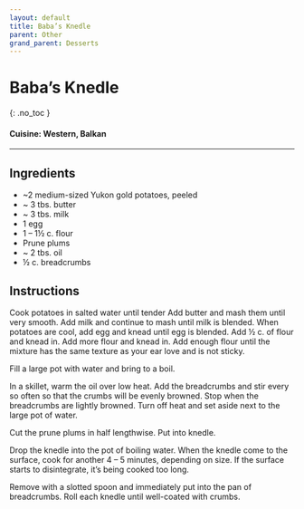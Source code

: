 ```yaml
---
layout: default
title: Baba’s Knedle
parent: Other
grand_parent: Desserts
---
```


# Baba’s Knedle
{: .no_toc }

#### Cuisine: Western, Balkan
---

## Ingredients

<ul>
	<li>~2 medium-sized Yukon gold potatoes, peeled</li>
	<li>~ 3 tbs. butter</li>
	<li>~ 3 tbs. milk</li>
	<li>1 egg</li>
	<li>1 – 1½ c. flour</li>
	<li>Prune plums</li>
	<li>~ 2 tbs. oil</li>
	<li>½ c. breadcrumbs</li>
</ul>


## Instructions
Cook potatoes in salted water until tender Add butter and mash them until very smooth. Add milk and continue to mash until milk is blended. When potatoes are cool, add egg and knead until egg is blended. Add ½ c. of flour and knead in. Add more flour and knead in. Add enough flour until the mixture has the same texture as your ear love and is not sticky.

Fill a large pot with water and bring to a boil.

In a skillet, warm the oil over low heat. Add the breadcrumbs and stir every so often so that the crumbs will be evenly browned. Stop when the breadcrumbs are lightly browned. Turn off heat and set aside next to the large pot of water.

Cut the prune plums in half lengthwise. Put into knedle.

Drop the knedle into the pot of boiling water. When the knedle come to the surface, cook for another 4 – 5 minutes, depending on size. If the surface starts to disintegrate, it’s being cooked too long.

Remove with a slotted spoon and immediately put into the pan of breadcrumbs. Roll each knedle until well-coated with crumbs.